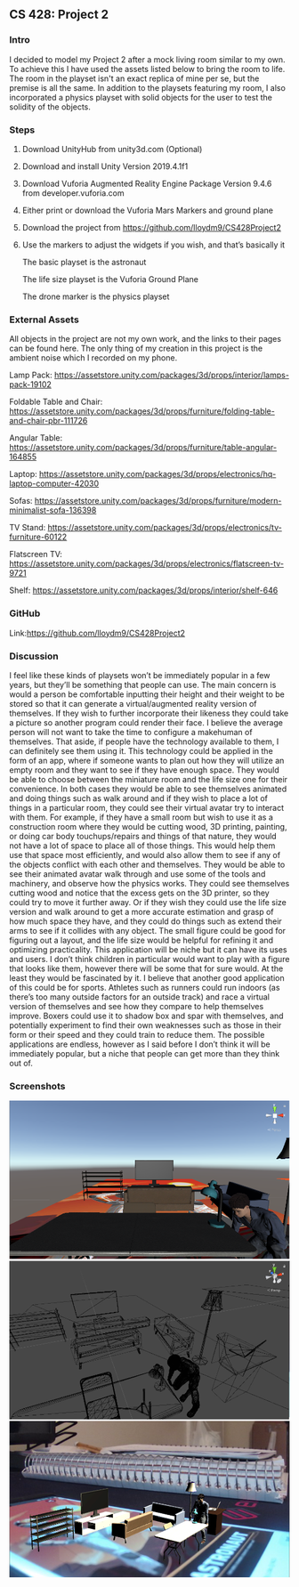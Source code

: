 ## CS 428: Project 2

### Intro

I decided to model my Project 2 after a mock living room similar to my own. To achieve this I have used the assets listed below to bring the room to life. The room in the playset isn't an exact replica of mine per se, but the premise is all the same. In addition to the playsets featuring my room, I also incorporated a physics playset with solid objects for the user to test the solidity of the objects.

### Steps

1.	Download UnityHub from unity3d.com (Optional)
2.	Download and install Unity Version 2019.4.1f1
3.	Download Vuforia Augmented Reality Engine Package Version 9.4.6 from developer.vuforia.com
4.	Either print or download the Vuforia Mars Markers and ground plane
5.	Download the project from https://github.com/lloydm9/CS428Project2
6.	Use the markers to adjust the widgets if you wish, and that’s basically it
    
    The basic playset is the astronaut

    The life size playset is the Vuforia Ground Plane
    
    The drone marker is the physics playset
    

### External Assets

All objects in the project are not my own work, and the links to their pages can be found here. The only thing of my creation in this project is the ambient noise which I recorded on my phone. 

Lamp Pack: https://assetstore.unity.com/packages/3d/props/interior/lamps-pack-19102

Foldable Table and Chair: https://assetstore.unity.com/packages/3d/props/furniture/folding-table-and-chair-pbr-111726

Angular Table: https://assetstore.unity.com/packages/3d/props/furniture/table-angular-164855

Laptop: https://assetstore.unity.com/packages/3d/props/electronics/hq-laptop-computer-42030

Sofas: https://assetstore.unity.com/packages/3d/props/furniture/modern-minimalist-sofa-136398

TV Stand: https://assetstore.unity.com/packages/3d/props/electronics/tv-furniture-60122

Flatscreen TV: https://assetstore.unity.com/packages/3d/props/electronics/flatscreen-tv-9721

Shelf: https://assetstore.unity.com/packages/3d/props/interior/shelf-646

### GitHub
Link:https://github.com/lloydm9/CS428Project2

### Discussion

I feel like these kinds of playsets won’t be immediately popular in a few years, but they’ll be something that people can use. The main concern is would a person be comfortable inputting their height and their weight to be stored so that it can generate a virtual/augmented reality version of themselves. If they wish to further incorporate their likeness they could take a picture so another program could render their face. I believe the average person will not want to take the time to configure a makehuman of themselves. That aside, if people have the technology available to them, I can definitely see them using it. This technology could be applied in the form of an app, where if someone wants to plan out how they will utilize an empty room and they want to see if they have enough space. They would be able to choose between the miniature room and the life size one for their convenience. In both cases they would be able to see themselves animated and doing things such as walk around and if they wish to place a lot of things in a particular room, they could see their virtual avatar try to interact with them. For example, if they have a small room but wish to use it as a construction room where they would be cutting wood, 3D printing, painting, or doing car body touchups/repairs and things of that nature, they would not have a lot of space to place all of those things. This would help them use that space most efficiently, and would also allow them to see if any of the objects conflict with each other and themselves. They would be able to see their animated avatar walk through and use some of the tools and machinery, and observe how the physics works. They could see themselves cutting wood and notice that the excess gets on the 3D printer, so they could try to move it further away. Or if they wish they could use the life size version and walk around to get a more accurate estimation and grasp of how much space they have, and they could do things such as extend their arms to see if it collides with any object. The small figure could be good for figuring out a layout, and the life size would be helpful for refining it and optimizing practicality. This application will be niche but it can have its uses and users. I don’t think children in particular would want to play with a figure that looks like them, however there will be some that for sure would. At the least they would be fascinated by it. I believe that another good application of this could be for sports. Athletes such as runners could run indoors (as there’s too many outside factors for an outside track) and race a virtual version of themselves and see how they compare to help themselves improve. Boxers could use it to shadow box and spar with themselves, and potentially experiment to find their own weaknesses such as those in their form or their speed and they could train to reduce them. The possible applications are endless, however as I said before I don’t think it will be immediately popular, but a niche that people can get more than they think out of. 

### Screenshots

![](images/Image1.png)
![](images/Image2.png)
![](images/Image3.png)
